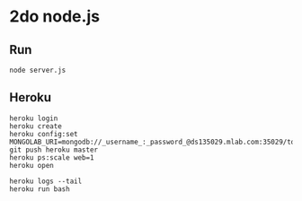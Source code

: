 # 2do node.js

## Run

    node server.js

## Heroku

    heroku login
    heroku create
    heroku config:set MONGOLAB_URI=mongodb://_username_:_password_@ds135029.mlab.com:35029/todos
    git push heroku master
    heroku ps:scale web=1
    heroku open
    
    heroku logs --tail
    heroku run bash
    

